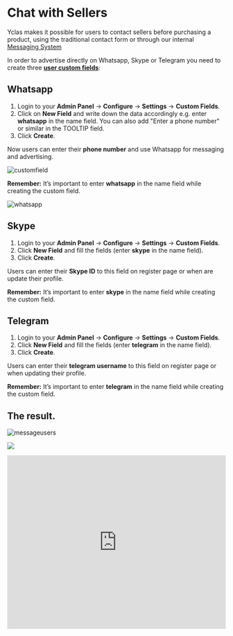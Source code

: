 # Chat with Sellers

 Yclas makes it possible for users to contact sellers before purchasing a product, using the traditional contact form or through our internal [Messaging System](Plugins-message-system.md)

In order to advertise directly on Whatsapp, Skype or Telegram you need to create three  [**user custom fields**](Users-create-custom-field-for-users.md):

## Whatsapp

1.  Login to your **Admin Panel**  ->  **Configure**  -> **Settings** ->  **Custom Fields**.
2.  Click on  **New Field**  and write down the data accordingly e.g. enter  **whatsapp**  in the name field. You can also add "Enter a phone number" or similar in the TOOLTIP field.
4.  Click  **Create**.

Now users can enter their  **phone number**  and use Whatsapp for messaging and advertising.

![customfield](https://raw.githubusercontent.com/yclas/guides/master/images/customfield.png)

**Remember:**  It’s important to enter  **whatsapp**  in the name field while creating the custom field.

![whatsapp](https://raw.githubusercontent.com/yclas/guides/master/images/whatsapp.png)


## Skype

1.  Login to your **Admin Panel**  ->  **Configure**  -> **Settings** ->  **Custom Fields**.
2.  Click  **New Field**  and fill the fields (enter  **skype**  in the name field).
3.  Click  **Create**.

Users can enter their  **Skype ID**  to this field on register page or when are update their profile.

**Remember:**  It’s important to enter  **skype**  in the name field while creating the custom field.

## Telegram

1.  Login to your **Admin Panel**  ->  **Configure**  -> **Settings** ->  **Custom Fields**.
2.  Click  **New Field**  and fill the fields (enter  **telegram**  in the name field).
3.  Click  **Create**.

Users can enter their  **telegram username**  to this field on register page or when  updating their profile.

**Remember:**  It’s important to enter  **telegram**  in the name field while creating the custom field.

## The result.

![messageusers](https://raw.githubusercontent.com/yclas/guides/master/images/messageusers.png)

![](https://raw.githubusercontent.com/yclas/guides/master/images/chat-seller.png)


<iframe width="100%" height="400px" src="https://www.youtube.com/embed/a82b82qp0Ow" title="Yclas video" frameborder="0" allow="accelerometer; autoplay; clipboard-write; encrypted-media; gyroscope; picture-in-picture" allowfullscreen></iframe>
 
 
